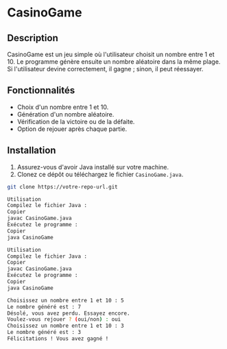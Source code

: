 # CasinoGame

## Description
CasinoGame est un jeu simple où l'utilisateur choisit un nombre entre 1 et 10. Le programme génère ensuite un nombre aléatoire dans la même plage. Si l'utilisateur devine correctement, il gagne ; sinon, il peut réessayer.

## Fonctionnalités
- Choix d'un nombre entre 1 et 10.
- Génération d'un nombre aléatoire.
- Vérification de la victoire ou de la défaite.
- Option de rejouer après chaque partie.

## Installation
1. Assurez-vous d'avoir Java installé sur votre machine.
2. Clonez ce dépôt ou téléchargez le fichier `CasinoGame.java`.

```bash
git clone https://votre-repo-url.git

Utilisation
Compilez le fichier Java :
Copier
javac CasinoGame.java
Exécutez le programme :
Copier
java CasinoGame

Utilisation
Compilez le fichier Java :
Copier
javac CasinoGame.java
Exécutez le programme :
Copier
java CasinoGame

Choisissez un nombre entre 1 et 10 : 5
Le nombre généré est : 7
Désolé, vous avez perdu. Essayez encore.
Voulez-vous rejouer ? (oui/non) : oui
Choisissez un nombre entre 1 et 10 : 3
Le nombre généré est : 3
Félicitations ! Vous avez gagné !
